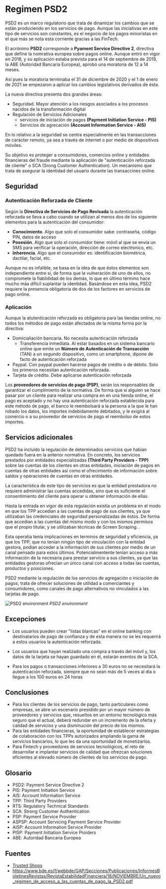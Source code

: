 # Regimen PSD2

PSD2 es un marco regulatorio que trata de dinamizar los cambios que se están produciendo en los servicios de pago. Aunque las iniciativas en este tipo de servicios son constantes, es el negocio de los pagos minoristas en el que más se nota esta corriente gracias a las FinTech.

El acrónimo __**PSD2**__ corresponde a __**Pyament Service Directive 2**__, directiva que define la nomrativa europea sobre pagos online. Aunque entró en vigor en 2018, y su aplicación estaba prevista para el 14 de septiembre de 2019, la ABE (Autoridad Bancaria Europea), aprobó una moratoria de 12 a 14 meses.

Así pues la moratoria terminaba el 31 de diciembre de 2020 y el 1 de enero de 2021 se empezaron a aplicar los cambios legislativos derivados de ésta.

La nueva directiva presenta dos grandes áreas:

* Seguridad. Mayor atención a los riesgos asociados a los procesos nacidos de la transformación digital
* Regulación de Servicios Adicionales
  * servicios de iniciación de pagos **__(Payment Initiation Service - PIS)__**
  * Servicios de agrecación __**(Account Information Service - AIS)**__

En lo relativo a la seguridad se centra especialmente en las transacciones de carácter remoto, ya sea a través de internet o por medio de dispositivos móviles.

Su objetivo es proteger a consumidores, comercios online y entidades financieras del fraude mediante la aplicación de "autenticación reforzada de cliente" o SCA (Srong Customer Authentication). Un mecanismo que trata de asegurar la identidad del  usuario durante las transaccines onilne.

## Seguridad

### Autenticación Reforzada de Cliente

Según la __**Directiva de Servicios de Pago Revisada**__ la autenticación reforzada se lleva a cabo cuando se utilizan al menos dos de los siguiente elementos para la autenticación del consumidor:

* __**Conocimiento**__. Algo que solo el consumidor sabe: contraseña, código PIN, datos de acceso
* __**Posesión**__. Algo que solo el consumidor tiene: móvil al que se envía un SMS para verificar la operación, dirección de correo electŕonico, etc.
* __**Inherencia**__. Algo que el consumidor es: identificación biométrica, dactilar, facial, etc.

Aunque no es infalible, se basa en la idea de que éstos elementos son independiente entre sí, de forma que la vulneración de uno de ellos, no compromete la fiablididad de los demás, lo que en último término hace mucho máa difícil suplantar la identidad. Basándose en esta idea, PSD2 requiere la presencia obligatoria de dos de los factores en servicios de pago online.

### Aplicación

Aunque la atutenticación reforzada es obligatoria para las tiendas online, no todos los métodos de pago están afectados de la misma forma por la directiva:

* Domicialiación bancaria. No necesita autenticación reforzada
  * Transferencia inmediata. Al estar basados en un sistema bancario online que emite un __**Número de Autenticación de Transacción**__ (TAN) a un segundo dispositivo, como un smartphone, dipone de facto de autenticación reforzada
* Paypal. Con paypal pueden hacerse pagos de crédito o de débito. Solo los primeros necesitan autenticación reforzada.
* Tarjeta de crédito. Debe aplicarse autenticación reforzada

Los __**proveedores de servicios de pago (PSP)**__, serán los responsables de garantizar el cumplimiento de la normativa. De forma que si alguien se hace pasar por un cliente para realizar una compra en en una tienda online, el pago es aceptado y no hay una autenticación reforzada establecida para este método de pago, el banco le reembolsará a la persona a la que le han robado los datos, los importes indebidamente debitados, y le exigirá al comercio o a su proveedor de servicios de pago el reembolso de estos importes.

## Servicios adicionales

PSD2 ha incluido la regulación de determinados servicios que habían quedado fuera en la anterior normativa. En concreto, los servicios prestados por entidades especializadas **__(Third Party Providers - TPP)__** sobre las cuentas de los clientes en otras entidades, iniciación de pagos en cuentas de otras entidades así como el ofrecimiento de información sobre saldos y operaciones de cuentas en otras entidades.

La característica de este tipo de servicios es que la entidad prestadora no requiere administrar las cuentas accedidas, sino que es suficiente el consentimiento del cliente para operar u obtener información de ellas.

Hasta la entrada en vigor de esta regulación existía un problema en el modo en que los TPP accedían a las cuentas de pago de sus clientes, ya que utilizaban las credenciales de seguridad personalizadas de éstos. De forma que accedían a las cuentas del mismo modo y con los mismos permisos que el propio titular, y se utilizaban técnicas de Screen Scraping. .

Esta operatia tenía implicaciones en terminos de seguridad y eficiencia, ya que los TPP, que no tenían ningún tipo de vinculación con la entidad gestora, podían acceder a la información de sus clientes por medio de un canal pensado para estos últimos. Potencialmentente tenían acceso a más información de la necesaria para prestar servicio a sus clientes, ya que las entidades gestoras ofrecían un único canal con acceso a todas las cuentas, productos y posiciones.

PSD2 mediante la regulación de los servicios de agregación o iniciación de pagos, trata de ofrecer soluciones de utilidad a comerciantes y consumidores, como canales de pago alternativos no vinculados a las tarjetas de pago.

![PSD2 environment]({{site.baseurl}}/images/psd2-schema.png)
*PSD2 environment*

## Excepciones

* Los usuarios pueden crear "listas blancas" en el online banking con destinatarios de pago de confianza y de esta manera no se les requerirá a estos usuarios la autenticación reforzada.

* Los usuarios que hayan realizado una compra a través del móvil y, los datos de la tarjeta se hayan guardado en él, estarán exentos de la SCA.

* Para los pagos o transacciones inferiores a 30 euros no se necesitará la autenticación reforzada, siempre que no sean más de 5 veces al día o llegue a los 100 euros en 24 horas

## Conclusiones

* Para los clientes de los servicios de pago, tanto particulares como empresas, se abre un escenario presidido por un mayor número de proveedores y servicios que, resueltos en un entorno tecnológico más seguro que el actual, deberá redundar en un incremento de la oferta y calidad de servicios y una disminución del precio de los mismos.
* Para las entidades financieras, la oportunidad de establecer estrategias de colaboración con los TPPs autorizados ampliando la gama de servicios bancarios, lo que les da una oportunidad de monetizarlos.
* Para Fintech y proveedores de servicios tecnológicos, el reto de desarrollar e implantar servicios de calidad que ofrezcan soluciones eficientes al elevado número de clientes de los servicios de pago.

## Glosario

* PSD2: Payment Service Directive 2
* PIS: Payment Initiation Service
* AIS: Account Information Service
* TPP: Third Party Providers
* RTS: Regulatory Technical Standards
* SCA: Strong Customer Authentication
* PSP: Payment Service Provider
* ASPSP: Account Servicing Payment Service Provider
* AISP: Account Information Service Provider
* PISP: Payment Initiation Service Proiders
* ABE: Autoridad Bancaria Europea

## Fuentes

* [Trusted Shops](https://business.trustedshops.es/blog/psd2-nueva-normativa-pagos-online/)
* https://www.bde.es/f/webbde/GAP/Secciones/Publicaciones/InformesBoletinesRevistas/RevistaEstabilidadFinanciera/18/NOVIEMBRE/Un_nuevo_regimen_de_acceso_a_las_cuentas_de_pago_la_PSD2.pdf
  